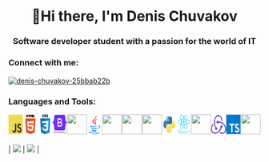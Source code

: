 <h1 align="center">👋Hi there, I'm Denis Chuvakov</h1>
<h3 align="center">Software developer student with a passion for the world of IT</h3>

<h3 align="left">Connect with me:</h3>
<p align="left">
  <a href="https://linkedin.com/in/denis-chuvakov-25bbab22b" target="blank">
    <img align="center" src="https://raw.githubusercontent.com/rahuldkjain/github-profile-readme-generator/master/src/images/icons/Social/linked-in-alt.svg" alt="denis-chuvakov-25bbab22b" height="30" width="40" />
  </a>
</p>

<h3 align="left">Languages and Tools:</h3>
<div style="display: flex; align-items: center;"> 
  <a href="https://developer.mozilla.org/en-US/docs/Web/JavaScript" target="_blank" rel="noreferrer" style="text-decoration: none;"><img src="https://raw.githubusercontent.com/devicons/devicon/master/icons/javascript/javascript-original.svg" width="40" height="40"/></a>
  <a href="https://www.w3.org/html/" target="_blank" rel="noreferrer" style="text-decoration: none;"><img src="https://raw.githubusercontent.com/devicons/devicon/master/icons/html5/html5-original-wordmark.svg" width="40" height="40"/></a>
  <a href="https://www.w3schools.com/css/" target="_blank" rel="noreferrer" style="text-decoration: none;"><img src="https://raw.githubusercontent.com/devicons/devicon/master/icons/css3/css3-original-wordmark.svg" width="40" height="40"/></a>
  <a href="https://getbootstrap.com" target="_blank" rel="noreferrer" style="text-decoration: none;"><img src="https://raw.githubusercontent.com/devicons/devicon/master/icons/bootstrap/bootstrap-plain-wordmark.svg" width="40" height="40"/></a>
  <a href="https://git-scm.com/" target="_blank" rel="noreferrer" style="text-decoration: none;"><img src="https://www.vectorlogo.zone/logos/git-scm/git-scm-icon.svg" width="40" height="40"/></a>
  <a href="https://www.java.com" target="_blank" rel="noreferrer" style="text-decoration: none;"><img src="https://raw.githubusercontent.com/devicons/devicon/master/icons/java/java-original.svg" width="40" height="40"/></a>
  <a href="https://spring.io/" target="_blank" rel="noreferrer" style="text-decoration: none;"><img src="https://www.vectorlogo.zone/logos/springio/springio-icon.svg" width="40" height="40"/></a>
  <a href="https://www.microsoft.com/en-us/sql-server" target="_blank" rel="noreferrer" style="text-decoration: none;"><img src="https://www.svgrepo.com/show/303229/microsoft-sql-server-logo.svg" width="40" height="40"/></a>
  <a href="https://postman.com" target="_blank" rel="noreferrer" style="text-decoration: none;"><img src="https://www.vectorlogo.zone/logos/getpostman/getpostman-icon.svg" width="40" height="40"/></a>
  <a href="https://www.python.org" target="_blank" rel="noreferrer" style="text-decoration: none;"><img src="https://raw.githubusercontent.com/devicons/devicon/master/icons/python/python-original.svg" width="40" height="40"/></a>
  <a href="https://reactjs.org/" target="_blank" rel="noreferrer" style="text-decoration: none;"><img src="https://raw.githubusercontent.com/devicons/devicon/master/icons/react/react-original-wordmark.svg" width="40" height="40"/></a>
  <a href="https://reactnative.dev/" target="_blank" rel="noreferrer" style="text-decoration: none;"><img src="https://reactnative.dev/img/header_logo.svg" width="40" height="40"/></a>
  <a href="https://redux.js.org" target="_blank" rel="noreferrer" style="text-decoration: none;"><img src="https://raw.githubusercontent.com/devicons/devicon/master/icons/redux/redux-original.svg" width="40" height="40"/></a>
  <a href="https://www.typescriptlang.org/" target="_blank" rel="noreferrer" style="text-decoration: none;"><img src="https://raw.githubusercontent.com/devicons/devicon/master/icons/typescript/typescript-original.svg" width="40" height="40"/></a>
  <a href="https://azure.microsoft.com/" target="_blank" rel="noreferrer" style="text-decoration: none;"><img src="https://cdn.svgporn.com/logos/microsoft-azure.svg" width="40" height="40"/></a>
</div>
<br>
| <img src="https://github-readme-stats-sigma-five.vercel.app/api/top-langs?username=denishki&show_icons=true&theme=dark&locale=en&layout=compact" width="345"/> | <img src="https://streak-stats.demolab.com/?user=denishki&theme=dark" width="425"/> |

